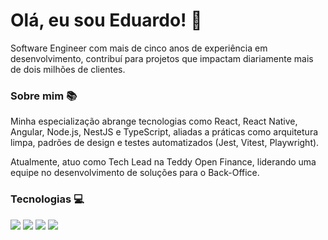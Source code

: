 # Olá, eu sou Eduardo! 🚀
Software Engineer com mais de cinco anos de experiência em desenvolvimento, contribuí para projetos que impactam diariamente mais de dois milhões de clientes.

### Sobre mim 📚
Minha especialização abrange tecnologias como React, React Native, Angular, Node.js, NestJS e TypeScript, aliadas a práticas como arquitetura limpa, padrões de design e testes automatizados (Jest, Vitest, Playwright).

Atualmente, atuo como Tech Lead na Teddy Open Finance, liderando uma equipe no desenvolvimento de soluções para o Back-Office.

### Tecnologias 💻
<img src="https://skillicons.dev/icons?i=js,ts,jest,vitest" />
<img src="https://skillicons.dev/icons?i=html,css,react,vite,webpack,next,angular,tailwind" />
<img src="https://skillicons.dev/icons?i=nodejs,nestjs,express,postgres,mongodb,rabbitmq,prisma" />
<img src="https://skillicons.dev/icons?i=git,githubactions,docker,aws" />

